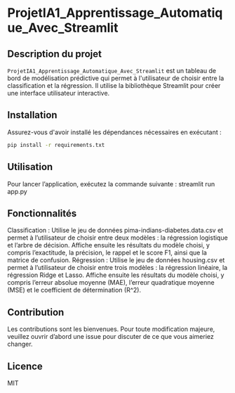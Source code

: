 # ProjetIA1_Apprentissage_Automatique_Avec_Streamlit

## Description du projet

`ProjetIA1_Apprentissage_Automatique_Avec_Streamlit` est un tableau de bord de modélisation prédictive qui permet à l'utilisateur de choisir entre la classification et la régression. Il utilise la bibliothèque Streamlit pour créer une interface utilisateur interactive.

## Installation

Assurez-vous d'avoir installé les dépendances nécessaires en exécutant :

```bash
pip install -r requirements.txt
```

## Utilisation
Pour lancer l’application, exécutez la commande suivante :
streamlit run app.py

## Fonctionnalités
Classification : Utilise le jeu de données pima-indians-diabetes.data.csv et permet à l’utilisateur de choisir entre deux modèles : la régression logistique et l’arbre de décision. Affiche ensuite les résultats du modèle choisi, y compris l’exactitude, la précision, le rappel et le score F1, ainsi que la matrice de confusion.
Régression : Utilise le jeu de données housing.csv et permet à l’utilisateur de choisir entre trois modèles : la régression linéaire, la régression Ridge et Lasso. Affiche ensuite les résultats du modèle choisi, y compris l’erreur absolue moyenne (MAE), l’erreur quadratique moyenne (MSE) et le coefficient de détermination (R^2).

## Contribution
Les contributions sont les bienvenues. Pour toute modification majeure, veuillez ouvrir d’abord une issue pour discuter de ce que vous aimeriez changer.

## Licence
MIT
